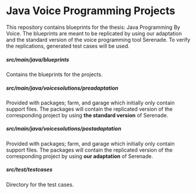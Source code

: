 # Java Voice Programming Projects
This repository contains blueprints for the thesis: Java Programming By Voice. The blueprints 
are meant to be replicated by using our adaptation and the standard version
of the voice programming tool Serenade. To verify the replications, 
generated test cases will be used.  

##### src/main/java/blueprints 
Contains the blueprints for the projects.

##### src/main/java/voicesolutions/preadaptation
Provided with packages; farm, and garage which initially only contain support files. 
The packages will contain the replicated version of the corresponding
project by using **the standard version** of Serenade.

##### src/main/java/voicesolutions/postadaptation
Provided with packages; farm, and garage which initially only contain support files.
The packages will contain the replicated version of the corresponding
project by using **our adaptation** of Serenade.

##### src/test/testcases
Directory for the test cases. 